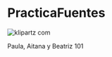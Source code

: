 # PracticaFuentes
![klipartz com](https://github.com/psv1002/PracticaFuentes/assets/126703142/ce3c673f-0b69-4962-97e8-d51ff943a3a6)

Paula, Aitana y Beatriz 101
